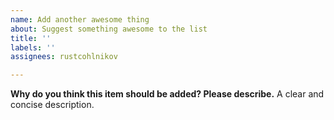```yaml
---
name: Add another awesome thing
about: Suggest something awesome to the list
title: ''
labels: ''
assignees: rustcohlnikov

---
```


**Why do you think this item should be added? Please describe.**
A clear and concise description.
